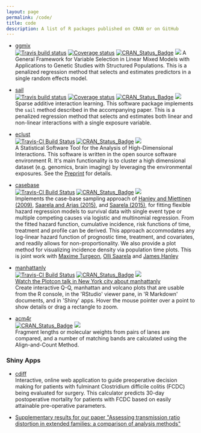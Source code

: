 ```yaml
---
layout: page
permalink: /code/
title: code
description: A list of R packages published on CRAN or on GitHub
---
```



* [ggmix](http://sahirbhatnagar.com/ggmix/)  
[![Travis build status](https://travis-ci.org/sahirbhatnagar/ggmix.svg?branch=master)](https://travis-ci.org/sahirbhatnagar/ggmix)   [![Coverage status](https://codecov.io/gh/sahirbhatnagar/ggmix/branch/master/graph/badge.svg)](https://codecov.io/github/sahirbhatnagar/ggmix?branch=master)   [![CRAN\_Status\_Badge](http://www.r-pkg.org/badges/version/ggmix)](https://cran.r-project.org/package=ggmix) ![](http://cranlogs.r-pkg.org/badges/grand-total/ggmix?color=blue) 
A General Framework for Variable Selection in Linear Mixed Models with Applications to Genetic Studies with Structured Populations. This is a penalized regression method that selects and estimates predictors in a single random effects model.

* [sail](http://sahirbhatnagar.com/sail/)  
[![Travis build status](https://travis-ci.org/sahirbhatnagar/sail.svg?branch=master)](https://travis-ci.org/sahirbhatnagar/sail)   [![Coverage status](https://codecov.io/gh/sahirbhatnagar/sail/branch/master/graph/badge.svg)](https://codecov.io/github/sahirbhatnagar/sail?branch=master)   [![CRAN\_Status\_Badge](http://www.r-pkg.org/badges/version/sail)](https://cran.r-project.org/package=sail) ![](http://cranlogs.r-pkg.org/badges/grand-total/sail?color=blue)  
Sparse additive interaction learning. This software package implements the `sail` method described in the accompanying paper. This is a penalized regression method that selects and estimates both linear and non-linear interactions with a single exposure variable.  


* [eclust](http://sahirbhatnagar.com/eclust/)  
[![Travis-CI Build Status](https://travis-ci.org/sahirbhatnagar/eclust.svg?branch=master)](https://travis-ci.org/sahirbhatnagar/eclust) [![CRAN_Status_Badge](http://www.r-pkg.org/badges/version/eclust)](https://cran.r-project.org/package=eclust) ![](http://cranlogs.r-pkg.org/badges/grand-total/eclust?color=blue)  
A Statistical Software Tool for the Analysis of High-Dimensional Interactions. This software is written in the open source software environment R. It's main functionality is to cluster a high dimensional dataset (e.g. genomics, brain imaging) by leveraging the environmental exposures. See the <a href="https://doi.org/10.1101/102475">Preprint</a> for details.

* [casebase](http://sahirbhatnagar.com/casebase/)  
[![Travis-CI Build Status](https://travis-ci.org/sahirbhatnagar/casebase.svg?branch=master)](https://travis-ci.org/sahirbhatnagar/casebase) [![CRAN_Status_Badge](http://www.r-pkg.org/badges/version/casebase)](https://cran.r-project.org/package=casebase) ![](http://cranlogs.r-pkg.org/badges/grand-total/casebase?color=blue)  
Implements the case-base sampling approach of [Hanley and Miettinen (2009)](https://doi.org/10.2202/1557-4679.1125), [Saarela and Arjas (2015)](https://doi.org/10.1111/sjos.12125), and [Saarela (2015)](https://doi.org/10.1007/s10985-015-9352-x), for fitting flexible hazard regression models to survival data with single event type or multiple competing causes via logistic and multinomial regression. From the fitted hazard function, cumulative incidence, risk functions of time, treatment and profile can be derived. This approach accommodates any log-linear hazard function of prognostic time, treatment, and covariates, and readily allows for non-proportionality. We also provide a plot method for visualizing incidence density via population time plots. This is joint work with [Maxime Turgeon](http://turgeonmaxime.github.io/), [Olli Saarela](http://individual.utoronto.ca/osaarela/) and [James Hanley](http://www.medicine.mcgill.ca/epidemiology/hanley/)

* [manhattanly](https://cran.r-project.org/web/packages/manhattanly/)  
[![Travis-CI Build Status](https://travis-ci.org/sahirbhatnagar/manhattanly.svg?branch=master)](https://travis-ci.org/sahirbhatnagar/manhattanly) [![CRAN_Status_Badge](http://www.r-pkg.org/badges/version/manhattanly)](https://cran.r-project.org/package=manhattanly) ![](http://cranlogs.r-pkg.org/badges/grand-total/manhattanly?color=blue)  
<a href="https://www.youtube.com/watch?v=sawf9fnbsOA" target="_blank">Watch the Plotcon talk in New York city about manhattanly</a>  
Create interactive Q-Q, manhattan and volcano plots that are usable from the R console, in the 'RStudio' viewer pane, in 'R Markdown' documents, and in 'Shiny' apps. Hover the mouse pointer over a point to show details or drag a rectangle to zoom. <!--A manhattan plot is a popular graphical method for visualizing results from high-dimensional data analysis such as a (epi)genome wide association study (GWAS or EWAS), in which p-values, Z-scores, test statistics are plotted on a scatter plot against their genomic position. Manhattan plots are used for visualizing potential regions of interest in the genome that are associated with a phenotype. Interactive manhattan plots allow the inspection of specific value (e.g. rs number or gene name) by hovering the mouse over a cell, as well as zooming into a region of the genome (e.g. a chromosome) by dragging a rectangle around the relevant area. This work is based on the 'qqman' package by Stephen Turner and the 'plotly.js' engine. It produces similar manhattan and Q-Q plots as the 'manhattan' and 'qq' functions in the 'qqman' package, with the advantage of including extra annotation information and interactive web-based visualizations directly from R. Once uploaded to a 'plotly' account, 'plotly' graphs (and the data behind them) can be viewed and modified in a web browser.-->

* [acm4r](http://cran.r-project.org/web/packages/acm4r/index.html)  
[![CRAN_Status_Badge](http://www.r-pkg.org/badges/version/acm4r)](https://cran.r-project.org/package=acm4r) ![](http://cranlogs.r-pkg.org/badges/grand-total/acm4r?color=blue)  
Fragment lengths or molecular weights from pairs of lanes are compared, and a number of matching bands are calculated using the Align-and-Count Method.

### Shiny Apps

* [cdiff](https://sahir.shinyapps.io/cdiff/)    
Interactive, online web application to guide preoperative decision making for patients with fulminant Clostridium difficile colitis (FCDC) being evaluated for surgery. This calculator predicts 30-day postoperative mortality for patients with FCDC based on easily attainable pre-operative parameters.   

* [Supplementary results for our paper "Assessing transmission ratio distortion in extended families: a comparison of analysis methods"](https://sahir.shinyapps.io/TRDtest/)  
